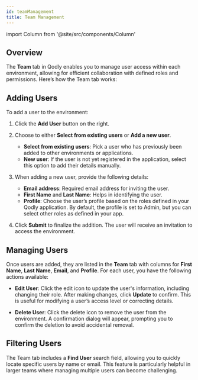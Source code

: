 ```yaml
---
id: teamManagement
title: Team Management
---
```


import Column from '@site/src/components/Column'

## Overview

The **Team** tab in Qodly enables you to manage user access within each environment, allowing for efficient collaboration with defined roles and permissions. Here’s how the Team tab works:

## Adding Users

To add a user to the environment:

1. Click the **Add User** button on the right.
2. Choose to either **Select from existing users** or **Add a new user**.

   - **Select from existing users**: Pick a user who has previously been added to other environments or applications.
   - **New user**: If the user is not yet registered in the application, select this option to add their details manually.

3. When adding a new user, provide the following details:
   - **Email address**: Required email address for inviting the user.
   - **First Name** and **Last Name**: Helps in identifying the user.
   - **Profile**: Choose the user’s profile based on the roles defined in your Qodly application. By default, the profile is set to Admin, but you can select other roles as defined in your app.

4. Click **Submit** to finalize the addition. The user will receive an invitation to access the environment.

## Managing Users

Once users are added, they are listed in the **Team** tab with columns for **First Name**, **Last Name**, **Email**, and **Profile**. For each user, you have the following actions available:

- **Edit User**: Click the edit icon to update the user's information, including changing their role. After making changes, click **Update** to confirm. This is useful for modifying a user’s access level or correcting details.

- **Delete User**: Click the delete icon to remove the user from the environment. A confirmation dialog will appear, prompting you to confirm the deletion to avoid accidental removal.

## Filtering Users

The Team tab includes a **Find User** search field, allowing you to quickly locate specific users by name or email. This feature is particularly helpful in larger teams where managing multiple users can become challenging.
